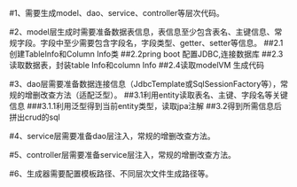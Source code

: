 #1、需要生成model、dao、service、controller等层次代码。

#2、model层生成时需要准备数据表信息，表信息至少包含表名、主键信息、常规字段。字段中至少需要包含字段名，字段类型、getter、setter等信息。
##2.1创建TableInfo和Column Info类
##2.2pring boot 配置JDBC,连接数据库
##2.3读取数据表，封装table Info和column Info
##2.4读取modelVM 生成代码

#3、dao层需要准备数据连接信息（JdbcTemplate或SqlSessionFactory等），常规的增删改查方法（适配泛型）。
##3.1利用entity读取表名、主键、字段名等关键信息
###3.1.1利用泛型得到当前entity类型，读取jpa注解
##3.2得到所需信息后拼出crud的sql

#4、service层需要准备dao层注入，常规的增删改查方法。

#5、controller层需要准备service层注入，常规的增删改查方法。

#6、生成器需要配置模板路径、不同层次文件生成路径等。